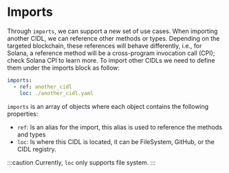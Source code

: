# Imports

Through `imports`, we can support a new set of use cases. When importing another CIDL, we can reference other methods or
types. Depending on the targeted blockchain, these references will behave differently, i.e., for Solana, a reference
method will be a cross-program invocation call (CPI); check Solana CPI to learn more. To import other CIDLs we need to
define them under the imports block as follow:

```yaml showLineNumbers
imports:
  - ref: another_cidl
    loc: ./another_cidl.yaml
```

`imports` is an array of objects where each object contains the following properties:

- `ref`: Is an alias for the import, this alias is used to reference the methods and types
- `loc`: Is where this CIDL is located, it can be FileSystem, GitHub, or the CIDL registry.

:::caution
Currently, `loc` only supports file system.
:::
